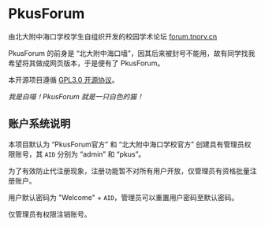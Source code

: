 # PkusForum

由北大附中海口学校学生自组织开发的校园学术论坛 [forum.tnorv.cn](forum.tnorv.cn)

PkusForum 的前身是 “北大附中海口墙”，因其后来被封号不能用，故有同学找我希望将其做成网页版本，于是便有了 PkusForum。

本开源项目遵循 [GPL3.0 开源协议](/LICENSE)。

*我是白喵！PkusForum 就是一只白色的猫！*

## 账户系统说明

本项目默认为 “PkusForum官方” 和 “北大附中海口学校官方” 创建具有管理员权限账号，其 `AID` 分别为 “admin” 和 “pkus”。

为了有效防止代注册现象，注册功能暂不对所有用户开放，仅管理员有资格批量注册账户。

用户默认密码为 "Welcome" + `AID`，管理员可以重置用户密码至默认密码。

仅管理员有权限注销账号。

